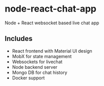 # node-react-chat-app
Node + React websocket based live chat app

## Includes
- React frontend with Material UI design 
- MobX for state management
- Websockets for livechat
- Node backend server 
- Mongo DB for chat history
- Docker support 

